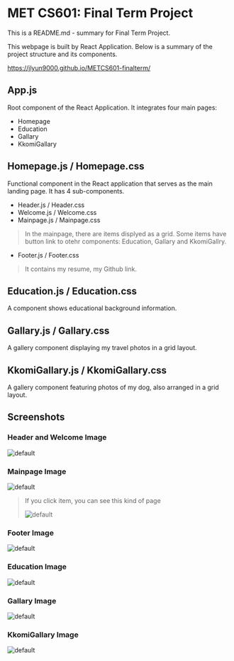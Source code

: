 # **MET CS601: Final Term Project**
This is a README.md - summary for Final Term Project.

This webpage is built by React Application. Below is a summary of the project structure and its components.

https://jlyun9000.github.io/METCS601-finalterm/

## App.js
Root component of the React Application. It integrates four main pages:
+ Homepage
+  Education 
+ Gallary 
+  KkomiGallary


## Homepage.js / Homepage.css
Functional component in the React application that serves as the main landing page. It has 4 sub-components.

+ Header.js / Header.css
+ Welcome.js / Welcome.css
+ Mainpage.js / Mainpage.css
> In the mainpage, there are items displyed as a grid. Some items have button link to otehr components: Education, Gallary and KkomiGallry.
+ Footer.js / Footer.css
> It contains my resume, my Github link.


## Education.js / Education.css
A component shows educational background information.

## Gallary.js / Gallary.css
A gallery component displaying my travel photos in a grid layout.

## KkomiGallary.js / KkomiGallary.css
A gallery component featuring photos of my dog, also arranged in a grid layout.

## Screenshots
### Header and Welcome Image 
![default](./readmeIMG/header_welcome.png)

### Mainpage Image 
![default](./readmeIMG/mainpage.png)
> If you click item, you can see this kind of page
>
>![default](./readmeIMG/item_click.png)

### Footer Image
![default](./readmeIMG/footer.png)

### Education Image
![default](./readmeIMG/education.png)

### Gallary Image
![default](./readmeIMG/gallary.png)


### KkomiGallary Image
![default](./readmeIMG/kkomigallary.png)
